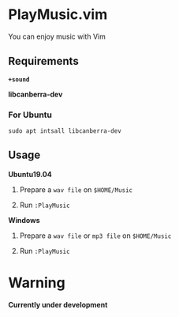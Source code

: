 # PlayMusic.vim

You can enjoy music with Vim

## Requirements

**`+sound`**

**libcanberra-dev**

### For Ubuntu

`sudo apt intsall libcanberra-dev`

## Usage

**Ubuntu19.04**

1. Prepare a `wav file` on `$HOME/Music`

2. Run `:PlayMusic`

**Windows**

1. Prepare a `wav file` or `mp3 file` on `$HOME/Music`

2. Run `:PlayMusic`

# Warning

**Currently under development**

